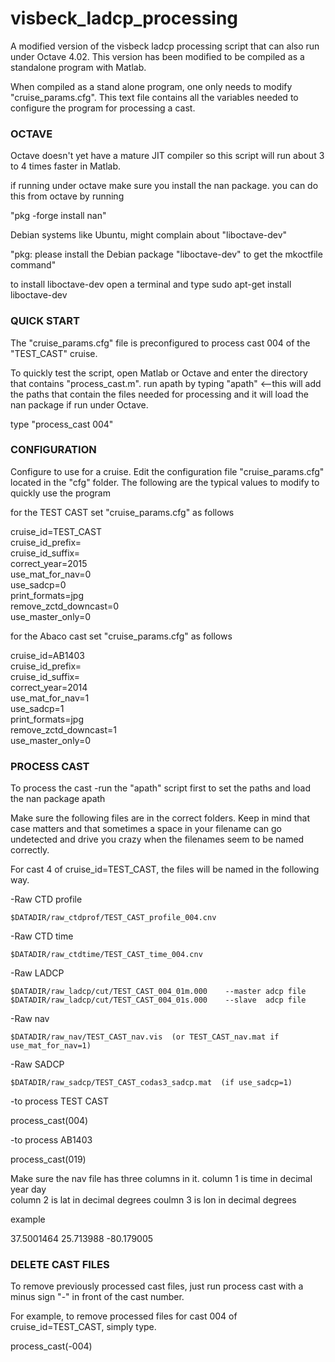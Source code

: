 # visbeck_ladcp_processing
A modified version of the visbeck ladcp processing script that can also run under Octave 4.02. 
This version has been modified to be compiled as a standalone program with Matlab.

When compiled as a stand alone program, one only needs to modify "cruise_params.cfg".
This text file contains all the variables needed to configure the program for
processing a cast.



<h3>OCTAVE</h3>


Octave doesn't yet have a mature JIT compiler so this script will run about 3 to 4
times faster in Matlab.

if running under octave make sure you install the nan package.
you can do this from octave by running 

"pkg -forge install nan"

Debian systems like Ubuntu, might complain about "liboctave-dev"

"pkg: please install the Debian package "liboctave-dev" to get the mkoctfile command"

to install liboctave-dev open a terminal and type
sudo apt-get install liboctave-dev


<h3>QUICK START</h3>


The "cruise_params.cfg" file is preconfigured to process cast 004 of the "TEST_CAST" cruise.

To quickly test the script, open Matlab or Octave and enter the directory that contains "process_cast.m".
run apath by typing "apath" <--this will add the paths that contain the files needed for processing
and it will load the nan package if run under Octave.


type "process_cast 004"


<h3>CONFIGURATION</h3>


Configure to use for a cruise.
Edit the configuration file "cruise_params.cfg" located in the "cfg" folder.
The following are the typical values to modify to quickly use the program

for the TEST CAST set "cruise_params.cfg" as follows

cruise_id=TEST_CAST<br>
cruise_id_prefix=<br>
cruise_id_suffix=<br>
correct_year=2015<br>
use_mat_for_nav=0<br>
use_sadcp=0<br>
print_formats=jpg<br>
remove_zctd_downcast=0<br>
use_master_only=0<br>

for the Abaco cast set "cruise_params.cfg" as follows

cruise_id=AB1403<br>
cruise_id_prefix=<br>
cruise_id_suffix=<br>
correct_year=2014<br>
use_mat_for_nav=1<br>
use_sadcp=1<br>
print_formats=jpg<br>
remove_zctd_downcast=1<br>
use_master_only=0<br>


<h3>PROCESS CAST</h3>


To process the cast
-run the "apath" script first to set the paths and load the nan package
apath

Make sure the following files are in the correct folders.
Keep in mind that case matters and that sometimes a space in your filename can 
go undetected and drive you crazy when the filenames seem to be named correctly.

For cast 4 of cruise_id=TEST_CAST, the files will be named in the following way.


-Raw CTD profile

    $DATADIR/raw_ctdprof/TEST_CAST_profile_004.cnv

-Raw CTD time

    $DATADIR/raw_ctdtime/TEST_CAST_time_004.cnv


-Raw LADCP

    $DATADIR/raw_ladcp/cut/TEST_CAST_004_01m.000    --master adcp file
    $DATADIR/raw_ladcp/cut/TEST_CAST_004_01s.000    --slave  adcp file

-Raw nav

    $DATADIR/raw_nav/TEST_CAST_nav.vis  (or TEST_CAST_nav.mat if use_mat_for_nav=1)


-Raw SADCP

    $DATADIR/raw_sadcp/TEST_CAST_codas3_sadcp.mat  (if use_sadcp=1)



-to process  TEST CAST

process_cast(004)

-to process AB1403

process_cast(019)



Make sure the nav file has three columns in it.
column 1 is time in decimal year day   
column 2 is lat in decimal degrees
coulmn 3 is lon in decimal degrees

example

37.5001464   25.713988   -80.179005



<h3>DELETE CAST FILES</h3>


To remove previously processed cast files, just run process cast  with a minus sign "-"
in front of the cast number.

For example, to remove processed files for cast 004 of cruise_id=TEST_CAST, simply type.

process_cast(-004)




